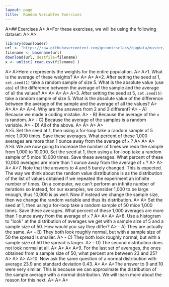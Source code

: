 ```yaml
---
layout: page
title:  Random Variables Exercises
---
```


A>## Exercises
A>
A>For these exercises, we will be using the following dataset:
A>
A>
```r
library(downloader) 
url <- "https://raw.githubusercontent.com/genomicsclass/dagdata/master/inst/extdata/femaleControlsPopulation.csv"
filename <- basename(url)
download(url, destfile=filename)
x <- unlist( read.csv(filename) )
```
A>
A>Here `x` represents the weights for the entire population.
A>
A>1. What is the average of these weights?
A>
A>
A>
A>2. After setting the seed at 1, `set.seed(1)` take a random sample of size 5. What is the absolute value (use `abs`) of the difference between the average of the sample and the average of all the values?
A>
A>
A>
A>
A>3. After setting the seed at 5, `set.seed(5)` take a random sample of size 5. What is the absolute value of the difference between the average of the sample and the average of all the values?
A>
A>
A>
A>
A>4. Why are the answers from 2 and 3 different?
A>  - A) Because we made a coding mistake.
A>  - B) Because the average of the `x` is random.
A>  - C) Because the average of the samples is a random variable.
A>  - D) All of the above.
A>
A>
A>
A>  
A>5. Set the seed at 1, then using a for-loop take a random sample of 5 mice 1,000 times. Save these averages. What percent of these 1,000 averages are more than 1 ounce away from the average of `x` ?
A>
A>
A>
A>6. We are now going to increase the number of times we redo the sample from 1,000 to 10,000. Set the seed at 1, then using a for-loop take a random sample of 5 mice 10,000 times. Save these averages. What percent of these 10,000 averages are more than 1 ounce away from the average of `x` ?
A>
A>
A>
A>7. Note that the answers to 4 and 5 barely changed. This is expected. The way we think about the random value distributions is as the distribution of the list of values obtained if we repeated the experiment an infinite number of times. On a computer, we can't perform an infinite number of iterations so instead, for our examples, we consider 1,000 to be large enough, thus 10,000 is as well. Now if instead we change the sample size, then we change the random variable and thus its distribution. 
A>
A>    Set the seed at 1, then using a for-loop take a random sample of 50 mice 1,000 times. Save these averages. What percent of these 1,000 averages are more than 1 ounce away from the average of `x` ?
A>
A>
A>
A>8. Use a histogram to "look" at the distribution of averages we get with a sample size of 5 and a sample size of 50. How would you say they differ?
A>  - A) They are actually the same.
A>  - B) They both look roughly normal, but with a sample size of 50 the spread is smaller.
A>  - C) They both look roughly normal, but with a sample size of 50 the spread is larger.
A>  - D) The second distribution does not look normal at all.
A>
A>
A>
A>9. For the last set of averages, the ones obtained from a sample size of 50, what percent are between 23 and 25?
A>
A>
A>
A>10. Now ask the same question of a normal distribution with average 23.9 and standard deviation 0.43.
A>
A>
A>The answer to 9 and 10 were very similar. This is because we can approximate the distribution of the sample average with a normal distribution. We will learn more about the reason for this next. 
A>
A>
A>
